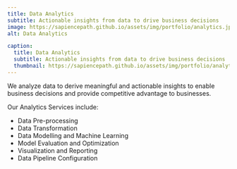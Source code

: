 ```yaml
---
title: Data Analytics
subtitle: Actionable insights from data to drive business decisions
image: https://sapiencepath.github.io/assets/img/portfolio/analytics.jpg
alt: Data Analytics

caption:
  title: Data Analytics
  subtitle: Actionable insights from data to drive business decisions
  thumbnail: https://sapiencepath.github.io/assets/img/portfolio/analytics.jpg
---
```

<!--- Use this area to describe your project. **Markdown** supported.---> 


We analyze data to derive meaningful and actionable insights to enable business decisions and  provide competitive advantage to businesses.

Our Analytics Services include:

* Data Pre-processing 
* Data Transformation 
* Data Modelling and Machine Learning 
* Model Evaluation and Optimization 
* Visualization and Reporting 
* Data Pipeline Configuration 